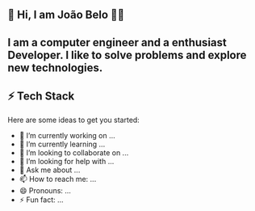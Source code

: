 👋 Hi, I am João Belo 👨‍💻
---

I am a computer engineer and a enthusiast Developer. I like to solve problems and explore new technologies. 
---
⚡ Tech Stack
---
Here are some ideas to get you started:

- 🔭 I’m currently working on ...
- 🌱 I’m currently learning ...
- 👯 I’m looking to collaborate on ...
- 🤔 I’m looking for help with ...
- 💬 Ask me about ...
- 📫 How to reach me: ...
- 😄 Pronouns: ...
- ⚡ Fun fact: ...

